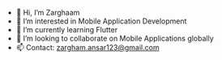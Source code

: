 - 👋 Hi, I’m Zarghaam
- 👀 I’m interested in Mobile Application Development
- 🌱 I’m currently learning Flutter
- 💞️ I’m looking to collaborate on Mobile Applications globally
- 📫 Contact: zargham.ansar123@gmail.com

<!---
Zarghaam123/Zarghaam123 is a ✨ special ✨ repository because its `README.md` (this file) appears on your GitHub profile.
You can click the Preview link to take a look at your changes.
--->
